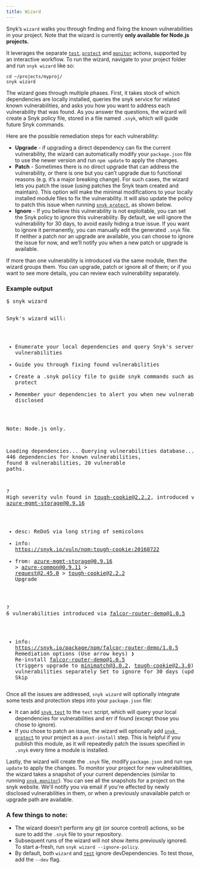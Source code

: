 ```yaml
---
title: Wizard
---
```


<p>Snyk’s <code>wizard</code> walks you through finding and fixing the known vulnerabilities in your project. Note that the wizard is currently <strong>only available for Node.js projects.</strong></p>

<p>It leverages the separate <a href="#test"><code>test</code></a>, <a href="#protect"><code>protect</code></a> and <a href="#monitor"><code>monitor</code></a> actions, supported by an interactive workflow. To run the wizard, navigate to your project folder and run <code>snyk wizard</code> like so:</p>

<div class="highlight"><pre><code class="language-console" data-lang="console"><span class="go">cd ~/projects/myproj/</span>
<span class="go">snyk wizard</span></code></pre></div>

<p>The wizard goes through multiple phases.
First, it takes stock of which dependencies are locally installed, queries the snyk service for related known vulnerabilities, and asks you how you want to address each vulnerability that was found. As you answer the questions, the wizard will create a Snyk policy file, stored in a file named <code>.snyk</code>, which will guide future Snyk commands.</p>

<p>Here are the possible remediation steps for each vulnerability:</p>

<ul>
  <li><strong>Upgrade</strong> - if upgrading a direct dependency can fix the current vulnerability, the wizard can automatically modify your <code>package.json</code> file to use the newer version and run <code>npm update</code> to apply the changes.</li>
  <li><strong>Patch</strong> - Sometimes there is no direct upgrade that can address the vulnerability, or there is one but you can’t upgrade due to functional reasons (e.g. it’s a major breaking change). For such cases, the wizard lets you patch the issue (using patches the Snyk team created and maintain). This option will make the minimal modifications to your locally installed module files to fix the vulnerability. It will also update the policy to patch this issue when running <a href="#protect"><code>snyk protect</code></a>, as shown below.</li>
  <li><strong>Ignore</strong> - If you believe this vulnerability is not exploitable, you can set the Snyk policy to ignore this vulnerability. By default, we will ignore the vulnerability for 30 days, to avoid easily hiding a true issue. If you want to ignore it permanently, you can manually edit the generated <code>.snyk</code> file. If neither a patch nor an upgrade are available, you can choose to ignore the issue for now, and we’ll notify you when a new patch or upgrade is available.</li>
</ul>

<p>If more than one vulnerability is introduced via the same module, then the wizard groups them. You can upgrade, patch or ignore all of them; or if you want to see more details, you can review each vulnerability separately.</p>

<div class="screenshot">
<h3 class="screenshot__label">Example output</h3>
<pre class="code">$ snyk wizard

Snyk's wizard will:

  * Enumerate your local dependencies and query Snyk's servers for vulnerabilities
  * Guide you through fixing found vulnerabilities
  * Create a .snyk policy file to guide snyk commands such as test and protect
  * Remember your dependencies to alert you when new vulnerabilities are disclosed

 Note: Node.js only.

Loading dependencies...
Querying vulnerabilities database...
Tested 446 dependencies for known vulnerabilities, <span class="syn--red syn--bold">found 8 vulnerabilities, 20 vulnerable paths.</span>

<span class="syn--green">?</span> <span class="syn--white syn--bold">High severity vuln found in tough-cookie@2.2.2, introduced via azure-mgmt-storage@0.9.16
- desc: ReDoS via long string of semicolons
- info: <a href="https://snyk.io/vuln/npm:tough-cookie:20160722" title="Vulnerability report.">https://snyk.io/vuln/npm:tough-cookie:20160722</a>
- from: azure-mgmt-storage@0.9.16 > azure-common@0.9.11 > request@2.45.0 > tough-cookie@2.2.2</span> <span class="syn--blue">Upgrade</span>

<span class="syn--green">?</span> <span class="syn--white syn--bold">6 vulnerabilities introduced via falcor-router-demo@1.0.5
  - info: <a href="https://snyk.io/package/npm/falcor-router-demo/1.0.5" title="Package test report.">https://snyk.io/package/npm/falcor-router-demo/1.0.5</a>
  Remediation options (Use arrow keys)</span>
<span class="syn--blue">❯ Re-install falcor-router-demo@1.0.5 (triggers upgrade to minimatch@3.0.2, tough-cookie@2.3.0) </span>
  Review vulnerabilities separately
  Set to ignore for 30 days (updates policy)
  Skip</pre>
</div>

<p>Once all the issues are addressed, <code>snyk wizard</code> will optionally integrate some tests and protection steps into your <code>package.json</code> file:
<ul>
	<li>It can add <a href="#test"><code>snyk test</code></a> to the <code>test</code> script, which will query your local dependencies for vulnerabilities and err if found (except those you chose to ignore).</li>
	<li>If you chose to patch an issue, the wizard will optionally add <a href="#protect"><code>snyk protect</code></a> to your project as a <code>post-install</code> step. This is helpful if you publish this module, as it will repeatedly patch the issues specified in <code>.snyk</code> every time a module is installed.</p></li>
</ul>

<p>Lastly, the wizard will create the <code>.snyk</code> file, modify <code>package.json</code> and run <code>npm update</code> to apply the changes. To monitor your project for new vulnerabilities, the wizard takes a snapshot of your current dependencies (similar to running <a href="#monitor"><code>snyk monitor</code></a>). You can see all the snapshots for a project on the snyk website. We'll notify you via email if you're affected by newly disclosed vulnerabilities in them, or when a previously unavailable patch or upgrade path are available.</p>

<h3>A few things to note:</h3>

<ul>
  <li>The wizard doesn’t perform any git (or source control) actions, so be sure to add the <code>.snyk</code> file to your repository.</li>
  <li>Subsequent runs of the wizard will not show items previously ignored. To start a-fresh, run <code>snyk wizard --ignore-policy</code>.</li>
  <li>By default, both <code>wizard</code> and <a href="#test"><code>test</code></a> ignore devDependencies. To test those, add the <code>--dev</code> flag.</li>
</ul>
